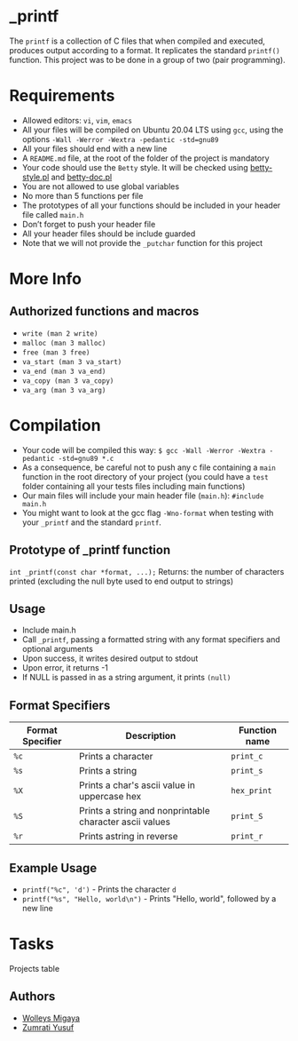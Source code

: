 # _printf
The `printf` is a collection of C files that when compiled and executed, produces output according to a format. It replicates the standard `printf()` function. This project was to be done in a group of two (pair programming).

# Requirements
* Allowed editors: `vi`, `vim`, `emacs`
* All your files will be compiled on Ubuntu 20.04 LTS using `gcc`, using the options `-Wall -Werror -Wextra -pedantic -std=gnu89`
* All your files should end with a new line
* A `README.md` file, at the root of the folder of the project is mandatory
* Your code should use the `Betty` style. It will be checked using [betty-style.pl](https://github.com/holbertonschool/Betty/blob/master/betty-style.pl) and [betty-doc.pl](https://github.com/holbertonschool/Betty/blob/master/betty-doc.pl)
* You are not allowed to use global variables
* No more than 5 functions per file
* The prototypes of all your functions should be included in your header file called `main.h`
* Don’t forget to push your header file
* All your header files should be include guarded
* Note that we will not provide the `_putchar` function for this project

# More Info
## Authorized functions and macros
* `write (man 2 write)`
* `malloc (man 3 malloc)`
* `free (man 3 free)`
* `va_start (man 3 va_start)`
* `va_end (man 3 va_end)`
* `va_copy (man 3 va_copy)`
* `va_arg (man 3 va_arg)`

# Compilation
* Your code will be compiled this way:
``$ gcc -Wall -Werror -Wextra -pedantic -std=gnu89 *.c``
* As a consequence, be careful not to push any c file containing a `main` function in the root directory of your project (you could have a `test` folder containing all your tests files including main functions)
* Our main files will include your main header file (`main.h`): `#include main.h`
* You might want to look at the gcc flag `-Wno-format` when testing with your `_printf` and the standard `printf`.

## Prototype of _printf function
`int _printf(const char *format, ...);`
Returns: the number of characters printed (excluding the null byte used to end output to strings)

## Usage
* Include main.h
* Call `_printf`, passing a formatted string with any format specifiers and optional arguments
* Upon success, it writes desired output to stdout
* Upon error, it returns -1
* If NULL is passed in as a string argument, it prints `(null)`

## Format Specifiers
| Format Specifier | Description | Function name |
| ---- | ------ |------|
| `%c` | Prints a character | `print_c` |
| `%s` | Prints a string | `print_s` |
| `%X` | Prints a char's ascii value in uppercase hex | `hex_print` |
| `%S` | Prints a string and nonprintable character ascii values | `print_S` |
| `%r` | Prints astring in reverse | `print_r` |

## Example Usage
* `printf("%c", 'd')` -  Prints the character `d`
* `printf("%s", "Hello, world\n")` - Prints "Hello, world", followed by a new line

# Tasks
Projects table




## Authors
* [Wolleys Migaya](https://github.com/Wolleys)
* [Zumrati Yusuf](https://github.com/zumrati)
